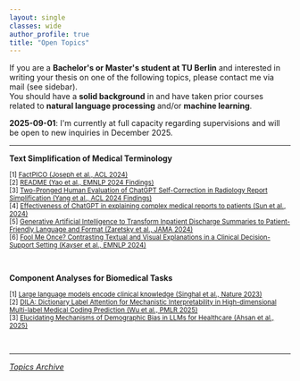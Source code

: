 ```yaml
---
layout: single
classes: wide
author_profile: true
title: "Open Topics"
---
```


If you are a **Bachelor's or Master's student at TU Berlin** and interested in writing your thesis on one of the following topics, please contact me via mail (see sidebar).  
You should have a **solid background** in and have taken prior courses related to **natural language processing** and/or **machine learning**.  

**2025-09-01**: I'm currently at full capacity regarding supervisions and will be open to new inquiries in December 2025.

---


**Text Simplification of Medical Terminology**  
<p style="font-size:smaller;">
[1] <a href="https://aclanthology.org/2024.acl-long.459/">FactPICO (Joseph et al., ACL 2024)</a><br>
[2] <a href="https://aclanthology.org/2024.findings-emnlp.737/">README (Yao et al., EMNLP 2024 Findings)</a><br>
[3] <a href="https://aclanthology.org/2024.findings-acl.279/">Two-Pronged Human Evaluation of ChatGPT Self-Correction in Radiology Report Simplification (Yang et al., ACL 2024 Findings)</a><br>
[4] <a href="https://arxiv.org/abs/2406.15963">Effectiveness of ChatGPT in explaining complex medical reports to patients (Sun et al., 2024)</a><br>
[5] <a href="https://jamanetwork.com/journals/jamanetworkopen/fullarticle/2815868">Generative Artificial Intelligence to Transform Inpatient Discharge Summaries to Patient-Friendly Language and Format (Zaretsky et al., JAMA 2024)</a><br>
[6] <a href="https://aclanthology.org/2024.emnlp-main.1051/">Fool Me Once? Contrasting Textual and Visual Explanations in a Clinical Decision-Support Setting (Kayser et al., EMNLP 2024)</a>
</p><br>

**Component Analyses for Biomedical Tasks**
<p style="font-size:smaller;">
[1] <a href="https://www.nature.com/articles/s41586-023-06291-2">Large language models encode clinical knowledge (Singhal et al., Nature 2023)</a><br>
[2] <a href="https://proceedings.mlr.press/v259/wu25a.html">DILA: Dictionary Label Attention for Mechanistic Interpretability in High-dimensional Multi-label Medical Coding Prediction (Wu et al., PMLR 2025)</a><br>
[3] <a href="https://arxiv.org/abs/2502.13319">Elucidating Mechanisms of Demographic Bias in LLMs for Healthcare (Ahsan et al., 2025)</a>
</p><br>


---

[*Topics Archive*](./topics_archive.md)
